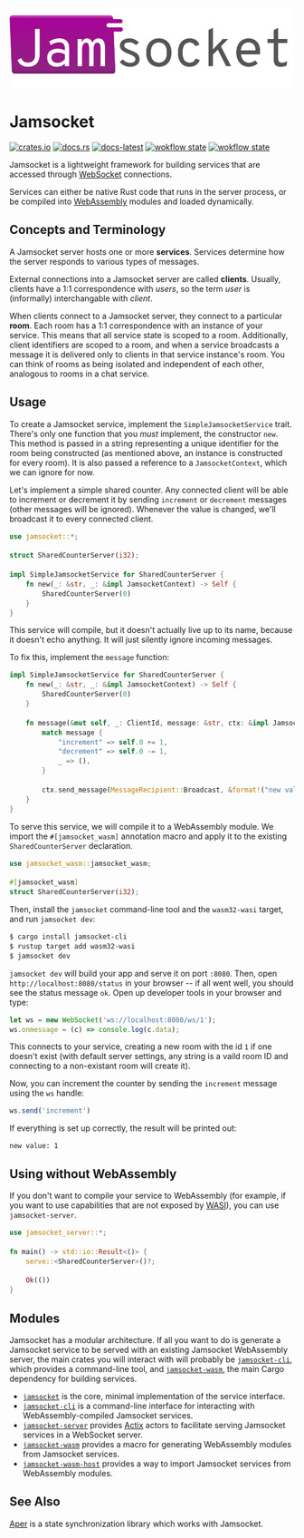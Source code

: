 ![Jamsocket Logo](jamsocket_logo.svg)

# Jamsocket

[![crates.io](https://img.shields.io/crates/v/jamsocket.svg)](https://crates.io/crates/jamsocket)
[![docs.rs](https://img.shields.io/badge/docs-release-brightgreen)](https://docs.rs/jamsocket/0.1.0/jamsocket/)
[![docs-latest](https://img.shields.io/badge/docs-latest-orange)](https://jamsocket.github.io/jamsocket/jamsocket/index.html)
[![wokflow state](https://github.com/jamsocket/jamsocket/workflows/test/badge.svg)](https://github.com/jamsocket/jamsocket/actions/workflows/test.yml)
[![wokflow state](https://github.com/jamsocket/jamsocket/workflows/docs/badge.svg)](https://github.com/jamsocket/jamsocket/actions/workflows/docs.yml)

Jamsocket is a lightweight framework for building services that are accessed through
[WebSocket](https://developer.mozilla.org/en-US/docs/Web/API/WebSockets_API) connections.

Services can either be native Rust code that runs in the server process, or be compiled into
[WebAssembly](https://webassembly.org/) modules and loaded dynamically.

## Concepts and Terminology

A Jamsocket server hosts one or more **services**. Services determine how the server responds to various types of
messages.

External connections into a Jamsocket server are called **clients**. Usually, clients have a 1:1 correspondence with
*users*, so the term *user* is (informally) interchangable with *client*.

When clients connect to a Jamsocket server, they connect to a particular **room**. Each room has a 1:1 correspondence with an instance of your service. This means that all service state is scoped to a room. Additionally, client identifiers are scoped to a room, and when a service broadcasts a message it is delivered only to clients in that service instance's room. You can think of rooms as being isolated and independent of each other, analogous to rooms in a chat service.

## Usage

To create a Jamsocket service, implement the `SimpleJamsocketService` trait. There's only one function that you *must* implement, the constructor `new`. This method is passed in a string representing a unique identifier for the room being constructed (as mentioned above, an instance is constructed for every room). It is also passed a reference to a `JamsocketContext`, which we can ignore for now.

Let's implement a simple shared counter. Any connected client will be able to increment or decrement it by sending 
`increment` or `decrement` messages (other messages will be ignored). Whenever the value is changed, we'll broadcast it 
to every connected client.

```rust
use jamsocket::*;

struct SharedCounterServer(i32);

impl SimpleJamsocketService for SharedCounterServer {
    fn new(_: &str, _: &impl JamsocketContext) -> Self {
        SharedCounterServer(0)
    }
}
```

This service will compile, but it doesn't actually live up to its name, because it doesn't echo anything. It will just silently ignore incoming messages.

To fix this, implement the `message` function:

```rust
impl SimpleJamsocketService for SharedCounterServer {
    fn new(_: &str, _: &impl JamsocketContext) -> Self {
        SharedCounterServer(0)
    }

    fn message(&mut self, _: ClientId, message: &str, ctx: &impl JamsocketContext) {
        match message {
            "increment" => self.0 += 1,
            "decrement" => self.0 -= 1,
            _ => (),
        }

        ctx.send_message(MessageRecipient::Broadcast, &format!("new value: {}", self.0));
    }
}
```

To serve this service, we will compile it to a WebAssembly module. We import the `#[jamsocket_wasm]`
annotation macro and apply it to the existing `SharedCounterServer` declaration.

```rust
use jamsocket_wasm::jamsocket_wasm;

#[jamsocket_wasm]
struct SharedCounterServer(i32);
```

Then, install the `jamsocket` command-line tool and the `wasm32-wasi` target, and run 
`jamsocket dev`:

```bash
$ cargo install jamsocket-cli
$ rustup target add wasm32-wasi
$ jamsocket dev
```

`jamsocket dev` will build your app and serve it on port `:8080`. Then, open
`http://localhost:8080/status` in your browser -- if all went well, you should see the
status message `ok`. Open up developer tools in your browser and type:

```javascript
let ws = new WebSocket('ws://localhost:8080/ws/1');
ws.onmessage = (c) => console.log(c.data);
```

This connects to your service, creating a new room with the id `1` if one doesn't exist
(with default server settings, any string is a vaild room ID and connecting to a non-existant
room will create it).

Now, you can increment the counter by sending the `increment` message using the `ws` handle:

```javascript
ws.send('increment')
```

If everything is set up correctly, the result will be printed out:

```
new value: 1
```

## Using without WebAssembly

If you don't want to compile your service to WebAssembly (for example, if you want to use 
capabilities that are
not exposed by [WASI](https://wasi.dev/)), you can use `jamsocket-server`.

```rust
use jamsocket_server::*;

fn main() -> std::io::Result<()> {
    serve::<SharedCounterServer>()?;

    Ok(())
}
```

## Modules

Jamsocket has a modular architecture. If all you want to do is generate a Jamsocket service to
be served with an existing Jamsocket WebAssembly server, the main crates you will interact with
will probably be [`jamsocket-cli`](/jamsocket-cli), which provides a command-line tool, and
[`jamsocket-wasm`](/jamsocket-wasm), the main Cargo dependency for building services.

- [`jamsocket`](https://jamsocket.github.io/jamsocket/jamsocket/index.html) is the core, minimal implementation of the service interface.
- [`jamsocket-cli`](https://jamsocket.github.io/jamsocket/jamsocket_cli/index.html) is a command-line interface for interacting with WebAssembly-compiled Jamsocket services.
- [`jamsocket-server`](https://jamsocket.github.io/jamsocket/jamsocket_server/index.html) provides [Actix](https://actix.rs/) actors to facilitate serving Jamsocket services in a WebSocket server.
- [`jamsocket-wasm`](https://jamsocket.github.io/jamsocket/jamsocket_wasm/index.html) provides a macro for generating WebAssembly modules from Jamsocket services.
- [`jamsocket-wasm-host`](https://jamsocket.github.io/jamsocket/jamsocket_wasm_host/index.html) provides a way to import Jamsocket services from WebAssembly modules.

## See Also

[Aper](https://github.com/aper-dev/aper) is a state synchronization library which
works with Jamsocket. 
